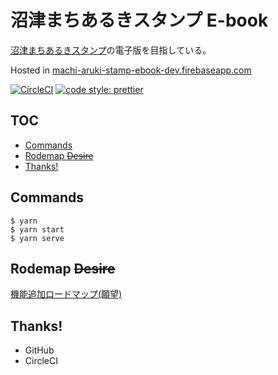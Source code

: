 # 沼津まちあるきスタンプ E-book

[沼津まちあるきスタンプ](https://www.llsunshine-numazu.jp/)の電子版を目指している。

Hosted in [machi-aruki-stamp-ebook-dev.firebaseapp.com]()

[![CircleCI](https://circleci.com/gh/TatsuyaYamamoto/machi-aruki-stamp-ebook/tree/master.svg?style=svg)](https://circleci.com/gh/TatsuyaYamamoto/machi-aruki-stamp-ebook/tree/master)
[![code style: prettier](https://img.shields.io/badge/code_style-prettier-ff69b4.svg?style=flat-square)](https://github.com/prettier/prettier)

<!-- START doctoc generated TOC please keep comment here to allow auto update -->
<!-- DON'T EDIT THIS SECTION, INSTEAD RE-RUN doctoc TO UPDATE -->
## TOC

- [Commands](#commands)
- [Rodemap ~~Desire~~](#rodemap-desire)
- [Thanks!](#thanks)

<!-- END doctoc generated TOC please keep comment here to allow auto update -->

## Commands

```$xslt
$ yarn
$ yarn start
$ yarn serve
```

## Rodemap ~~Desire~~

[機能追加ロードマップ(願望)](https://github.com/TatsuyaYamamoto/machi-aruki-stamp-ebook/issues/1)

## Thanks!

- GitHub
- CircleCI

